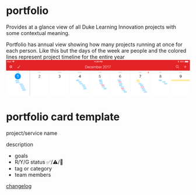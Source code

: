 # portfolio
Provides at a glance view of all Duke Learning Innovation projects with some contextual meaning.

Portfolio has annual view showing how many projects running at once for each person. Like this but the days of the week are people and the colored lines represent project timeline for the entire year
![fantastical](.assets/fantastical.png)

# portfolio card template
project/service name

description

* goals
* R/Y/G status ✅/⚠️/🛑
* tag or category
* team members


[changelog](CHANGELOG-template.md)

